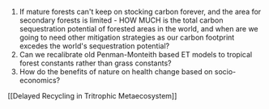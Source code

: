 
1. If mature forests can't keep on stocking carbon forever, and the area for secondary forests is limited - HOW MUCH is the total carbon sequestration potential of forested areas in the world, and when are we going to need other mitigation strategies as our carbon footprint excedes the world's sequestration potential?
2. Can we recalibrate old Penman-Monteith based ET models to tropical forest constants rather than grass constants?
3. How do the benefits of nature on health change based on socio-economics?

[[Delayed Recycling in Tritrophic Metaecosystem]]
